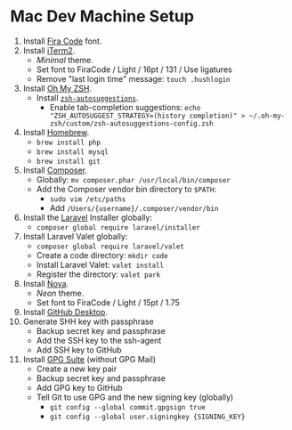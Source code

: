 # Mac Dev Machine Setup

1. Install [Fira Code](https://github.com/tonsky/FiraCode) font.
1. Install [iTerm2](https://iterm2.com/index.html).
    - *Minimal* theme.
	- Set font to FiraCode / Light / 16pt / 131 / Use ligatures
	- Remove "last login time" message: `touch .hushlogin`
1. Install [Oh My ZSH](https://ohmyz.sh).
    - Install [`zsh-autosuggestions`](https://github.com/zsh-users/zsh-autosuggestions).
		- Enable tab-completion suggestions: `echo "ZSH_AUTOSUGGEST_STRATEGY=(history completion)" > ~/.oh-my-zsh/custom/zsh-autosuggestions-config.zsh`
1. Install [Homebrew](https://brew.sh).
	- `brew install php`
	- `brew install mysql`
	- `brew install git`
1. Install [Composer](https://getcomposer.org).
	- Globally: `mv composer.phar /usr/local/bin/composer`
	- Add the Composer vendor bin directory to `$PATH`: 
		- `sudo vim /etc/paths`
		- Add `/Users/{username}/.composer/vendor/bin`
1. Install the [Laravel](https://laravel.com) Installer globally:
	- `composer global require laravel/installer`
1. Install Laravel Valet globally:
	- `composer global require laravel/valet`
	- Create a code directory: `mkdir code`
	- Install Laravel Valet: `valet install`
	- Register the directory: `valet park`
1. Install [Nova](https://nova.app).
	- *Neon* theme.
	- Set font to FiraCode / Light / 15pt / 1.75
1. Install [GitHub Desktop](https://desktop.github.com).
1. Generate SHH key with passphrase
	- Backup secret key and passphrase
	- Add the SSH key to the ssh-agent
	- Add SSH key to GitHub
1. Install [GPG Suite](https://gpgtools.org) (without GPG Mail)
	- Create a new key pair
	- Backup secret key and passphrase
	- Add GPG key to GitHub
	- Tell Git to use GPG and the new signing key (globally)
		- `git config --global commit.gpgsign true`
		- `git config --global user.signingkey {SIGNING_KEY}`